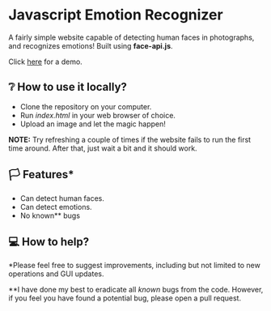 # Javascript Emotion Recognizer

A fairly simple website capable of detecting human faces in photographs, and recognizes emotions! Built using **face-api.js**.

Click [here] for a demo.

[here]:https://deoshreyas.github.io/JS-Emotion-Recognizer 

## :grey_question: How to use it locally?
- Clone the repository on your computer.
- Run *index.html* in your web browser of choice.
- Upload an image and let the magic happen!

**NOTE:** Try refreshing a couple of times if the website fails to run the first time around. After that, just wait a bit and it should work.

## :white_flag: Features*
- Can detect human faces.
- Can detect emotions.
- No known** bugs

## :computer: How to help?
*Please feel free to suggest improvements, including but not limited to new operations and GUI updates.

**I have done my best to eradicate all _known_ bugs from the code. However, if you feel you have found a potential bug, please open a pull request.
